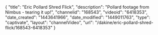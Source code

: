 {
    "title": "Eric Pollard Shred Flick",
    "description": "Pollard footage from Nimbus - tearing it up!",
    "channelid": "168543",
    "videoid": "6418353",
    "date_created": "1443641966",
    "date_modified": "1449011763",
    "type": "captivate",
    "layout": "channelVideo",
    "url": "\/dakine\/eric-pollard-shred-flick\/168543-6418353"
}